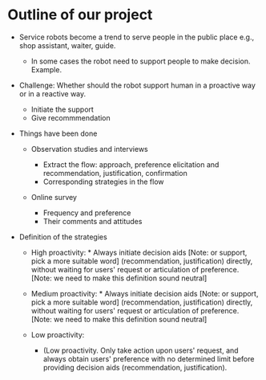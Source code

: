 # Outline of our project

* Service robots become a trend to serve people in the public place e.g., shop assistant, waiter, guide. 
  * In some cases the robot need to support people to make decision. Example.


* Challenge: Whether should the robot support human in a proactive way or in a reactive way. 

  * Initiate the support
  * Give recommmendation



  
* Things have been done

  * Observation studies and interviews
  
    * Extract the flow: approach, preference elicitation and recommendation, justification, confirmation
    * Corresponding strategies in the flow
    
  * Online survey
  
    * Frequency and preference
    * Their comments and attitudes 
    
* Definition of the strategies

  * High proactivity: 
    	* Always initiate decision aids [Note: or support, pick a more suitable word] (recommendation, justification) directly, without waiting for users' request or articulation of preference. [Note: we need to make this definition sound neutral] 
  
  * Medium proactivity: 
		* Always initiate decision aids [Note: or support, pick a more suitable word] (recommendation, justification) directly, without waiting for users' request or articulation of preference. [Note: we need to make this definition sound neutral]
	
  * Low proactivity: 
	  * (Low proactivity. Only take action upon users' request, and always obtain users' preference with no determined limit before providing decision aids (recommendation, justification).

